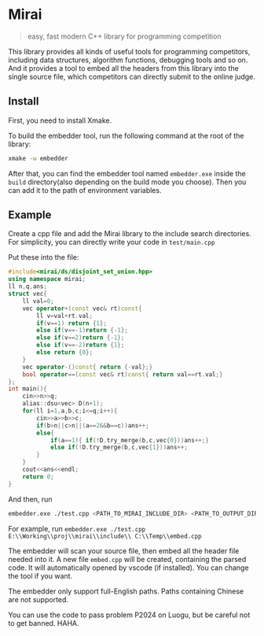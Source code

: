 # Mirai

> easy, fast modern C++ library for programming competition

This library provides all kinds of useful tools for programming competitors, including data structures, algorithm functions, debugging tools and so on. And it provides a tool to embed all the headers from this library into the single source file, which competitors can directly submit to the online judge.

## Install

First, you need to install Xmake.

To build the embedder tool, run the following command at the root of the library:

```bash
xmake -w embedder
```

After that, you can find the embedder tool named `embedder.exe` inside the `build` directory(also depending on the build mode you choose). Then you can add it to the path of environment variables.

## Example

Create a cpp file and add the Mirai library to the include search directories. For simplicity, you can directly write your code in `test/main.cpp`

Put these into the file:

```cpp
#include<mirai/ds/disjoint_set_union.hpp>
using namespace mirai;
ll n,q,ans;
struct vec{
    ll val=0;
    vec operator+(const vec& rt)const{
        ll v=val+rt.val;
        if(v==1) return {1};
        else if(v==-1)return {-1};
        else if(v==2)return {-1};
        else if(v==-2)return {1};
        else return {0};
    }
    vec operator-()const{ return {-val};}
    bool operator==(const vec& rt)const{ return val==rt.val;}
};
int main(){
    cin>>n>>q;
    alias::dsu<vec> D(n+1);
    for(ll i=1,a,b,c;i<=q;i++){
        cin>>a>>b>>c;
        if(b>n||c>n||(a==2&&b==c))ans++;
        else{
            if(a==1){ if(!D.try_merge(b,c,vec{0}))ans++;}
            else if(!D.try_merge(b,c,vec{1}))ans++;
        }
    }
    cout<<ans<<endl;
    return 0;
}
```

And then, run

```bash
embedder.exe ./test.cpp <PATH_TO_MIRAI_INCLUDE_DIR> <PATH_TO_OUTPUT_DIR>
```

For example, run `embedder.exe ./test.cpp E:\\Working\\proj\\mirai\\include\\ C:\\Temp\\embed.cpp`

The embedder will scan your source file, then embed all the header file needed into it. A new file `embed.cpp` will be created, containing the parsed code. It will automatically opened by vscode (if installed). You can change the tool if you want.

The embedder only support full-English paths. Paths containing Chinese are not supported.

You can use the code to pass problem P2024 on Luogu, but be careful not to get banned. HAHA.
